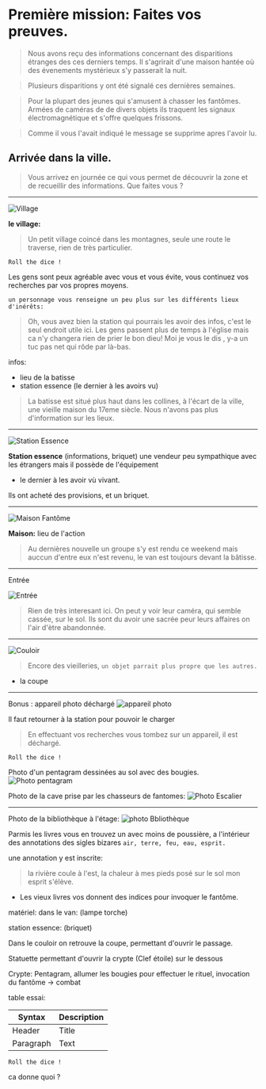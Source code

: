 # Première mission: Faites vos preuves.

> Nous avons reçu des informations concernant des disparitions étranges des ces derniers temps.
> Il s'agrirait d'une maison hantée où des évenements mystérieux s'y passerait la nuit.

> Plusieurs disparitions y ont été signalé ces dernières semaines.

> Pour la plupart des jeunes qui s'amusent à chasser les fantômes.
> Armées de caméras de de divers objets ils traquent les signaux électromagnétique et s'offre quelques frissons.

> Comme il vous l'avait indiqué le message se supprime apres l'avoir lu.

## Arrivée dans la ville.

> Vous arrivez en journée ce qui vous permet de découvrir la zone et de recueillir des informations.
> Que faites vous ?

---

![Village](/assets/images/village.jpg)

**le village:**

> Un petit village coincé dans les montagnes, seule une route le traverse, rien de très particulier.

`Roll the dice !`

Les gens sont peux agréable avec vous et vous évite, vous continuez vos recherches par vos propres moyens.

`un personnage vous renseigne un peu plus sur les différents lieux d'inérêts:`

> Oh, vous avez bien la station qui pourrais les avoir des infos, c'est le seul endroit utile ici.
> Les gens passent plus de temps à l'église mais ca n'y changera rien de prier le bon dieu! Moi je vous le dis , y-a un tuc pas net qui rôde par là-bas.

infos:

- lieu de la batisse
- station essence (le dernier à les avoirs vu)

> La batisse est situé plus haut dans les collines, à l'écart de la ville, une vieille maison du 17eme siècle.
> Nous n'avons pas plus d'information sur les lieux.

---

![Station Essence](/assets/images/station-service.jpg)

**Station essence** (informations, briquet) une vendeur peu sympathique avec les étrangers mais il possède de l'équipement

- le dernier à les avoir vù vivant.

Ils ont acheté des provisions, et un briquet.

---

![Maison Fantôme](/assets/images/maisonfantome.jpg)

**Maison:** lieu de l'action

> Au dernières nouvelle un groupe s'y est rendu ce weekend mais auccun d'entre eux n'est revenu, le van est toujours devant la bâtisse.

---

Entrée

![Entrée](/assets/images/entreemaison.jpg)

> Rien de très interesant ici. On peut y voir leur caméra, qui semble cassée, sur le sol. Ils sont du avoir une sacrée peur leurs affaires on l'air d'ètre abandonnée.

---

![Couloir](/assets/images/interieurmaison.jpg)

> Encore des vieilleries, `un objet parrait plus propre que les autres.`

- la coupe

---

Bonus : appareil photo déchargé
![appareil photo](/assets/images/appareilphoto.jpg)

Il faut retourner à la station pour pouvoir le charger

> En effectuant vos recherches vous tombez sur un appareil, il est déchargé.

`Roll the dice !`

Photo d'un pentagram dessinées au sol avec des bougies.
![Photo pentagram](/assets/images/photopentagram.jpg)

Photo de la cave prise par les chasseurs de fantomes:
![Photo Escalier](/assets/images/escaliers.jpg)

---

Photo de la bibliothèque à l'étage:
![photo Bbliothèque](/assets/images/bibliotheque.jpg)

Parmis les livres vous en trouvez un avec moins de poussière, a l'intérieur des annotations des sigles bizares `air, terre, feu, eau, esprit.`

une annotation y est inscrite:

> la rivière coule à l'est, la chaleur à mes pieds posé sur le sol mon esprit s'élève.

- Les vieux livres vos donnent des indices pour invoquer le fantôme.

matériel:
dans le van: (lampe torche)

station essence: (briquet)

Dans le couloir on retrouve la coupe, permettant d'ouvrir le passage.

Statuette permettant d'ouvrir la crypte (Clef étoile) sur le dessous

Crypte:
Pentagram, allumer les bougies pour effectuer le rituel, invocation du fantôme -> combat

table essai:

| Syntax    | Description |
| --------- | ----------- |
| Header    | Title       |
| Paragraph | Text        |

`Roll the dice !`

ca donne quoi ?
